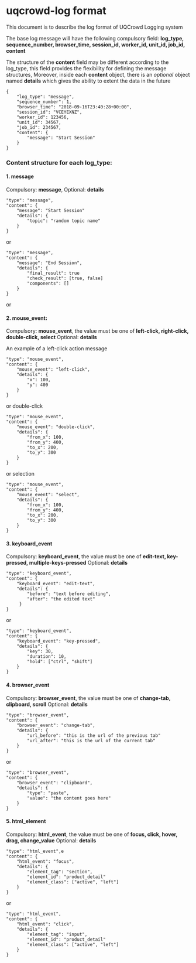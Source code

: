 # uqcrowd-log format

This document is to describe the log format of UQCrowd Logging system

The base log message will have the following compulsory field: **log_type, sequence_number, browser_time, session_id, worker_id, unit_id, job_id, content**

The structure of the **content** field may be different according to the log_type,
this field provides the flexibility for defining the message structures, 
Moreover, inside each **content** object, there is an *optional* object named **details** which gives the ability to extent the data in the future
 
    {
        "log_type": "message",
        "sequence_number": 1,
        "browser_time": "2018-09-16T23:40:28+00:00",
        "session_id": "VCEYEXNZ",
        "worker_id": 123456,
        "unit_id": 34567,
        "job_id": 234567,
        "content": {
            "message": "Start Session"
        }
    }


### Content structure for each log_type:

#### 1. message
Compulsory: **message**, Optional: **details**

    "type": "message",
    "content": {
        "message": "Start Session"
        "details": {
            "topic": "random topic name" 
        }
    }
    
or 

    "type": "message",
    "content": {
        "message": "End Session",
        "details": {
            "final_result": true
            "check_result": [true, false]
            "components": []
        }
    }
    
or 


#### 2. mouse_event: 
Compulsory: **mouse_event**, the value must be one of **left-click, right-click, double-click, select**
Optional: **details**

An example of a left-click action message

    "type": "mouse_event",
    "content": {
        "mouse_event": "left-click",
        "details": {
            "x": 100,
            "y": 400
        }
    }

or double-click 

    "type": "mouse_event",
    "content": {
        "mouse_event": "double-click",
        "details": {
            "from_x": 100,
            "from_y": 400,
            "to_x": 200,
            "to_y": 300
        }
    }
    
or selection 

    "type": "mouse_event",
    "content": {
        "mouse_event": "select",
        "details": {
            "from_x": 100,
            "from_y": 400,
            "to_x": 200,
            "to_y": 300
        }
    }
    
#### 3. keyboard_event
Compulsory: **keyboard_event**, the value must be one of **edit-text, key-pressed, multiple-keys-pressed**
Optional: **details**

    "type": "keyboard_event",
    "content": {
        "keyboard_event": "edit-text",
        "details": {
            "before": "text before editing",
            "after": "the edited text"
         }
    }

or 

    "type": "keyboard_event",
    "content": {
        "keyboard_event": "key-pressed",
        "details": {
            "key": 30,
            "duration": 10,
            "hold": ["ctrl", "shift"]
        }
    }


#### 4. browser_event
Compulsory: **browser_event**, the value must be one of **change-tab, clipboard, scroll**
Optional: **details**
    
    "type": "browser_event",
    "content": {
        "browser_event": "change-tab",
        "details": {
            "url_before": "this is the url of the previous tab"
            "url_after": "this is the url of the current tab"
        }
    }
    
or 

    "type": "browser_event",
    "content": {
        "browser_event": "clipboard",
        "details": {
            "type": "paste",
            "value": "the content goes here"
        }
    }
	
#### 5. html_element
Compulsory: **html_event**, the value must be one of **focus, click, hover, drag, change_value**
Optional: **details**

    "type": "html_event",e
    "content": {
        "html_event": "focus",
        "details": {
            "element_tag": "section",
            "element_id": "product_detail"
            "element_class": ["active", "left"]
        }
    }
	
or	

	"type": "html_event",
    "content": {
        "html_event": "click",
        "details": {
            "element_tag": "input",
            "element_id": "product_detail"
            "element_class": ["active", "left"]
        }
    }

